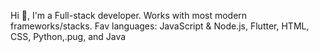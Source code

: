Hi 👋, I'm a Full-stack developer. Works with most modern frameworks/stacks. Fav languages: JavaScript & Node.js, Flutter, HTML, CSS, Python,.pug, and Java
